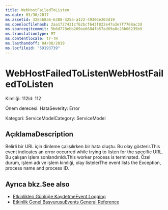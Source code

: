 ```yaml
---
title: WebHostFailedToListen
ms.date: 03/30/2017
ms.assetid: 328468a6-6388-425a-a122-49306e303d19
ms.openlocfilehash: 2aa1f27431cf62bcf643f822e47a3e7f7768ac3d
ms.sourcegitcommit: 5b6d778ebb269ee6684fb57ad69a8c28b06235b9
ms.translationtype: MT
ms.contentlocale: tr-TR
ms.lasthandoff: 04/08/2019
ms.locfileid: "59193739"
---
```

# <a name="webhostfailedtolisten"></a><span data-ttu-id="58f1e-102">WebHostFailedToListen</span><span class="sxs-lookup"><span data-stu-id="58f1e-102">WebHostFailedToListen</span></span>
<span data-ttu-id="58f1e-103">Kimliği: 112</span><span class="sxs-lookup"><span data-stu-id="58f1e-103">Id: 112</span></span>  
  
 <span data-ttu-id="58f1e-104">Önem derecesi: Hata</span><span class="sxs-lookup"><span data-stu-id="58f1e-104">Severity: Error</span></span>  
  
 <span data-ttu-id="58f1e-105">Kategori: ServiceModel</span><span class="sxs-lookup"><span data-stu-id="58f1e-105">Category: ServiceModel</span></span>  
  
## <a name="description"></a><span data-ttu-id="58f1e-106">Açıklama</span><span class="sxs-lookup"><span data-stu-id="58f1e-106">Description</span></span>  
 <span data-ttu-id="58f1e-107">Belirli bir URL için dinleme çalışılırken bir hata oluştu. Bu olay gösterir.</span><span class="sxs-lookup"><span data-stu-id="58f1e-107">This event indicates an error occurred while trying to listen for the specific URL.</span></span> <span data-ttu-id="58f1e-108">Bu çalışan işlem sonlandırıldı.</span><span class="sxs-lookup"><span data-stu-id="58f1e-108">This worker process is terminated.</span></span> <span data-ttu-id="58f1e-109">Özel durum, işlem adı ve işlem kimliği, olay listeler</span><span class="sxs-lookup"><span data-stu-id="58f1e-109">The event lists the Exception, process name and process ID.</span></span>  
  
## <a name="see-also"></a><span data-ttu-id="58f1e-110">Ayrıca bkz.</span><span class="sxs-lookup"><span data-stu-id="58f1e-110">See also</span></span>

- [<span data-ttu-id="58f1e-111">Etkinlikleri Günlüğe Kaydetme</span><span class="sxs-lookup"><span data-stu-id="58f1e-111">Event Logging</span></span>](../../../../../docs/framework/wcf/diagnostics/event-logging/index.md)
- [<span data-ttu-id="58f1e-112">Etkinlik Genel Başvurusu</span><span class="sxs-lookup"><span data-stu-id="58f1e-112">Events General Reference</span></span>](../../../../../docs/framework/wcf/diagnostics/event-logging/events-general-reference.md)
